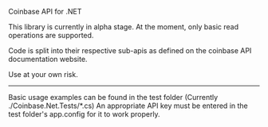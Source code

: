 Coinbase API for .NET

This library is currently in alpha stage.
At the moment, only basic read operations
are supported.

Code is split into their respective sub-apis
as defined on the coinbase API documentation
website.

Use at your own risk.

----------------------
Basic usage examples can be found in the test
folder (Currently ./Coinbase.Net.Tests/*.cs)
An appropriate API key must be entered in the
test folder's app.config for it to work properly.
